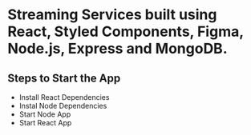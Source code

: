 # Streaming Services built using React, Styled Components, Figma, Node.js, Express and MongoDB.

## Steps to Start the App

+ Install React Dependencies
+ Instal Node Dependencies
+ Start Node App
+ Start React App
